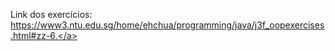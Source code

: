 Link dos exercícios: <a href="https://www3.ntu.edu.sg/home/ehchua/programming/java/j3f_oopexercises.html#zz-6.">https://www3.ntu.edu.sg/home/ehchua/programming/java/j3f_oopexercises.html#zz-6.</a>
